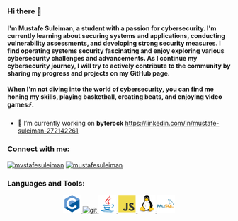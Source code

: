### Hi there 👋

<h4>I'm Mustafe Suleiman, a student with a passion for cybersecurity. I'm currently learning about securing systems and applications, conducting vulnerability assessments, and developing strong security measures. I find operating systems security fascinating and enjoy exploring various cybersecurity challenges and advancements. As I continue my cybersecurity journey, I will try to actively contribute to the community by sharing my progress and projects on my GitHub page.</h4>
<h4>When I'm not diving into the world of cybersecurity, you can find me honing my skills, playing basketball, creating beats, and enjoying video games⚡.</h4>

- 🔭 I’m currently working on **byterock**
https://linkedin.com/in/mustafe-suleiman-272142261
<h3 align="left">Connect with me:</h3>
<p align="left">
<a href="https://twitter.com/mvstafesuleiman" target="blank"><img align="center" src="https://raw.githubusercontent.com/rahuldkjain/github-profile-readme-generator/master/src/images/icons/Social/twitter.svg" alt="mvstafesuleiman" height="30" width="40" /></a>
<a href="https://linkedin.com/in/mustafe-suleiman-272142261" target="blank"><img align="center" src="https://raw.githubusercontent.com/rahuldkjain/github-profile-readme-generator/master/src/images/icons/Social/linked-in-alt.svg" alt="mustafesuleiman" height="30" width="40" /></a>
</p>

<h3 align="left">Languages and Tools:</h3>
<p align="center"> <a href="https://www.cprogramming.com/" target="_blank" rel="noreferrer"> <img src="https://raw.githubusercontent.com/devicons/devicon/master/icons/c/c-original.svg" alt="c" width="40" height="40"/> </a> <a href="https://git-scm.com/" target="_blank" rel="noreferrer"> <img src="https://www.vectorlogo.zone/logos/git-scm/git-scm-icon.svg" alt="git" width="40" height="40"/> </a> <a href="https://www.java.com" target="_blank" rel="noreferrer"> <img src="https://raw.githubusercontent.com/devicons/devicon/master/icons/java/java-original.svg" alt="java" width="40" height="40"/> </a> <a href="https://developer.mozilla.org/en-US/docs/Web/JavaScript" target="_blank" rel="noreferrer"> <img src="https://raw.githubusercontent.com/devicons/devicon/master/icons/javascript/javascript-original.svg" alt="javascript" width="40" height="40"/> </a> <a href="https://www.linux.org/" target="_blank" rel="noreferrer"> <img src="https://raw.githubusercontent.com/devicons/devicon/master/icons/linux/linux-original.svg" alt="linux" width="40" height="40"/> </a> <a href="https://www.mysql.com/" target="_blank" rel="noreferrer"> <img src="https://raw.githubusercontent.com/devicons/devicon/master/icons/mysql/mysql-original-wordmark.svg" alt="mysql" width="40" height="40"/> </a> </p>

